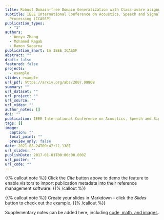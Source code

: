 ```yaml
---
title: Robust Domain-free Domain Generalization with Class-aware alignment
subtitle: IEEE International Conference on Acoustics, Speech and Signal
  Processing (ICASSP)
publication_types:
  - "1"
authors:
  - Wenyu Zhang
  - Mohamed Ragab
  - Ramon Sagarna
publication_short: In IEEE ICASSP
abstract: ""
draft: false
featured: false
projects:
  - example
slides: example
url_pdf: https://arxiv.org/abs/2007.09868
summary: ""
url_dataset: ""
url_project: ""
url_source: ""
url_video: ""
author_notes: []
doi: ""
publication: IEEE International Conference on Acoustics, Speech and Signal Processing
tags: []
image:
  caption: ""
  focal_point: ""
  preview_only: false
date: 2021-08-24T09:47:11.138Z
url_slides: ""
publishDate: 2017-01-01T00:00:00.000Z
url_poster: ""
url_code: ""
---
```


{{% callout note %}}
Click the *Cite* button above to demo the feature to enable visitors to import publication metadata into their reference management software.
{{% /callout %}}

{{% callout note %}}
Create your slides in Markdown - click the *Slides* button to check out the example.
{{% /callout %}}

Supplementary notes can be added here, including [code, math, and images](https://wowchemy.com/docs/writing-markdown-latex/).
